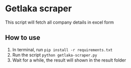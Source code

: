 # Getlaka scraper
This script will fetch all company details in excel form

## How to use
1. In terminal, run `pip install -r requirements.txt`
2. Run the script `python getlaka-scraper.py`
3. Wait for a while, the result will shown in the result folder
